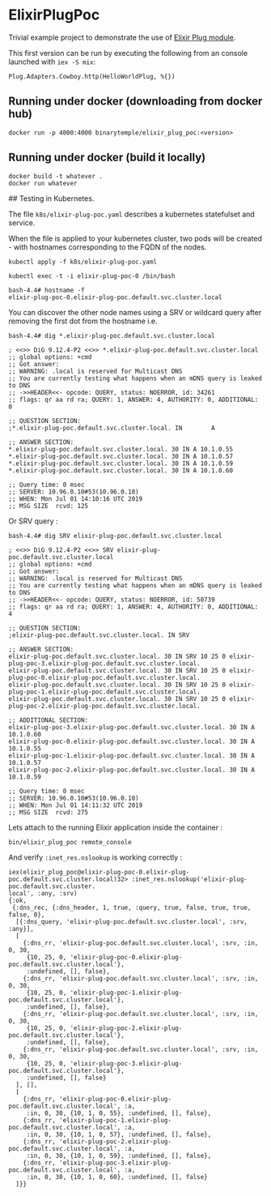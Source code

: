 # ElixirPlugPoc

Trivial example project to demonstrate the use of [Elixir Plug module](https://github.com/elixir-lang/plug).

This first version can be run by executing the following from an console launched with `iex -S mix`:

```
Plug.Adapters.Cowboy.http(HelloWorldPlug, %{})
```

## Running under docker (downloading from docker hub)

```
docker run -p 4000:4000 binarytemple/elixir_plug_poc:<version>
```

## Running under docker (build it locally)

```
docker build -t whatever .
docker run whatever
```


## Testing in Kubernetes.

The file `k8s/elixir-plug-poc.yaml` describes a kubernetes statefulset and service.

When the file is applied to your kubernetes cluster, two pods will be created - with hostnames corresponding to the FQDN of the nodes.

```
kubectl apply -f k8s/elixir-plug-poc.yaml
```

```
kubectl exec -t -i elixir-plug-poc-0 /bin/bash
```

```
bash-4.4# hostname -f
elixir-plug-poc-0.elixir-plug-poc.default.svc.cluster.local
```

You can discover the other node names using a SRV or wildcard query after removing the first dot from the hostname i.e.

```
bash-4.4# dig *.elixir-plug-poc.default.svc.cluster.local

; <<>> DiG 9.12.4-P2 <<>> *.elixir-plug-poc.default.svc.cluster.local
;; global options: +cmd
;; Got answer:
;; WARNING: .local is reserved for Multicast DNS
;; You are currently testing what happens when an mDNS query is leaked to DNS
;; ->>HEADER<<- opcode: QUERY, status: NOERROR, id: 34261
;; flags: qr aa rd ra; QUERY: 1, ANSWER: 4, AUTHORITY: 0, ADDITIONAL: 0

;; QUESTION SECTION:
;*.elixir-plug-poc.default.svc.cluster.local. IN        A

;; ANSWER SECTION:
*.elixir-plug-poc.default.svc.cluster.local. 30 IN A 10.1.0.55
*.elixir-plug-poc.default.svc.cluster.local. 30 IN A 10.1.0.57
*.elixir-plug-poc.default.svc.cluster.local. 30 IN A 10.1.0.59
*.elixir-plug-poc.default.svc.cluster.local. 30 IN A 10.1.0.60

;; Query time: 0 msec
;; SERVER: 10.96.0.10#53(10.96.0.10)
;; WHEN: Mon Jul 01 14:10:16 UTC 2019
;; MSG SIZE  rcvd: 125
```

Or SRV query : 

```
bash-4.4# dig SRV elixir-plug-poc.default.svc.cluster.local

; <<>> DiG 9.12.4-P2 <<>> SRV elixir-plug-poc.default.svc.cluster.local
;; global options: +cmd
;; Got answer:
;; WARNING: .local is reserved for Multicast DNS
;; You are currently testing what happens when an mDNS query is leaked to DNS
;; ->>HEADER<<- opcode: QUERY, status: NOERROR, id: 50739
;; flags: qr aa rd ra; QUERY: 1, ANSWER: 4, AUTHORITY: 0, ADDITIONAL: 4

;; QUESTION SECTION:
;elixir-plug-poc.default.svc.cluster.local. IN SRV

;; ANSWER SECTION:
elixir-plug-poc.default.svc.cluster.local. 30 IN SRV 10 25 0 elixir-plug-poc-3.elixir-plug-poc.default.svc.cluster.local.
elixir-plug-poc.default.svc.cluster.local. 30 IN SRV 10 25 0 elixir-plug-poc-0.elixir-plug-poc.default.svc.cluster.local.
elixir-plug-poc.default.svc.cluster.local. 30 IN SRV 10 25 0 elixir-plug-poc-1.elixir-plug-poc.default.svc.cluster.local.
elixir-plug-poc.default.svc.cluster.local. 30 IN SRV 10 25 0 elixir-plug-poc-2.elixir-plug-poc.default.svc.cluster.local.

;; ADDITIONAL SECTION:
elixir-plug-poc-3.elixir-plug-poc.default.svc.cluster.local. 30 IN A 10.1.0.60
elixir-plug-poc-0.elixir-plug-poc.default.svc.cluster.local. 30 IN A 10.1.0.55
elixir-plug-poc-1.elixir-plug-poc.default.svc.cluster.local. 30 IN A 10.1.0.57
elixir-plug-poc-2.elixir-plug-poc.default.svc.cluster.local. 30 IN A 10.1.0.59

;; Query time: 0 msec
;; SERVER: 10.96.0.10#53(10.96.0.10)
;; WHEN: Mon Jul 01 14:11:32 UTC 2019
;; MSG SIZE  rcvd: 275
```



Lets attach to the running Elixir application inside the container : 

```
bin/elixir_plug_poc remote_console
```


And verify `:inet_res.nslookup` is working correctly : 

```
iex(elixir_plug_poc@elixir-plug-poc-0.elixir-plug-poc.default.svc.cluster.local)32> :inet_res.nslookup('elixir-plug-poc.default.svc.cluster.
local', :any, :srv)
{:ok,
 {:dns_rec, {:dns_header, 1, true, :query, true, false, true, true, false, 0},
  [{:dns_query, 'elixir-plug-poc.default.svc.cluster.local', :srv, :any}],
  [
    {:dns_rr, 'elixir-plug-poc.default.svc.cluster.local', :srv, :in, 0, 30,
     {10, 25, 0, 'elixir-plug-poc-0.elixir-plug-poc.default.svc.cluster.local'},
     :undefined, [], false},
    {:dns_rr, 'elixir-plug-poc.default.svc.cluster.local', :srv, :in, 0, 30, 
     {10, 25, 0, 'elixir-plug-poc-1.elixir-plug-poc.default.svc.cluster.local'},
     :undefined, [], false},
    {:dns_rr, 'elixir-plug-poc.default.svc.cluster.local', :srv, :in, 0, 30,
     {10, 25, 0, 'elixir-plug-poc-2.elixir-plug-poc.default.svc.cluster.local'},
     :undefined, [], false},
    {:dns_rr, 'elixir-plug-poc.default.svc.cluster.local', :srv, :in, 0, 30,
     {10, 25, 0, 'elixir-plug-poc-3.elixir-plug-poc.default.svc.cluster.local'},
     :undefined, [], false}
  ], [],
  [
    {:dns_rr, 'elixir-plug-poc-0.elixir-plug-poc.default.svc.cluster.local', :a,
     :in, 0, 30, {10, 1, 0, 55}, :undefined, [], false},
    {:dns_rr, 'elixir-plug-poc-1.elixir-plug-poc.default.svc.cluster.local', :a,
     :in, 0, 30, {10, 1, 0, 57}, :undefined, [], false},
    {:dns_rr, 'elixir-plug-poc-2.elixir-plug-poc.default.svc.cluster.local', :a,
     :in, 0, 30, {10, 1, 0, 59}, :undefined, [], false},
    {:dns_rr, 'elixir-plug-poc-3.elixir-plug-poc.default.svc.cluster.local', :a,
     :in, 0, 30, {10, 1, 0, 60}, :undefined, [], false}
  ]}}
```
